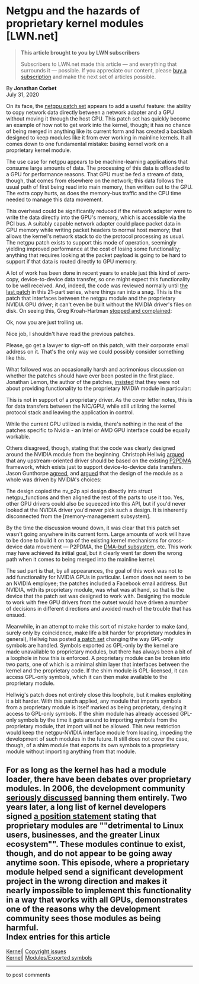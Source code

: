 # Netgpu and the hazards of proprietary kernel modules [LWN.net]

> **This article brought to you by LWN subscribers**
> 
> Subscribers to LWN.net made this article — and everything that surrounds it — possible. If you appreciate our content, please [buy a subscription](/Promo/nst-nag3/subscribe) and make the next set of articles possible. 

By **Jonathan Corbet**  
July 31, 2020 

On its face, the [netgpu patch set](/ml/netdev/20200727224444.2987641-1-jonathan.lemon@gmail.com/) appears to add a useful feature: the ability to copy network data directly between a network adapter and a GPU without moving it through the host CPU. This patch set has quickly become an example of how not to get work into the kernel, though; it has no chance of being merged in anything like its current form and has created a backlash designed to keep modules like it from ever working in mainline kernels. It all comes down to one fundamental mistake: basing kernel work on a proprietary kernel module. 

The use case for netgpu appears to be machine-learning applications that consume large amounts of data. The processing of this data is offloaded to a GPU for performance reasons. That GPU must be fed a stream of data, though, that comes from elsewhere on the network; this data follows the usual path of first being read into main memory, then written out to the GPU. The extra copy hurts, as does the memory-bus traffic and the CPU time needed to manage this data movement. 

This overhead could be significantly reduced if the network adapter were to write the data directly into the GPU's memory, which is accessible via the PCI bus. A suitably capable network adapter could place packet data in GPU memory while writing packet headers to normal host memory; that allows the kernel's network stack to do the protocol processing as usual. The netgpu patch exists to support this mode of operation, seemingly yielding improved performance at the cost of losing some functionality; anything that requires looking at the packet payload is going to be hard to support if that data is routed directly to GPU memory. 

A lot of work has been done in recent years to enable just this kind of zero-copy, device-to-device data transfer, so one might expect this functionality to be well received. And, indeed, the code was reviewed normally until [the last patch](/ml/netdev/20200727224444.2987641-22-jonathan.lemon@gmail.com/) in this 21-part series, where things ran into a snag. This is the patch that interfaces between the netgpu module and the proprietary NVIDIA GPU driver; it can't even be built without the NVIDIA driver's files on disk. On seeing this, Greg Kroah-Hartman [stopped and complained](/ml/netdev/20200728163100.GD4181352@kroah.com/): 

Ok, now you are just trolling us. 

Nice job, I shouldn't have read the previous patches. 

Please, go get a lawyer to sign-off on this patch, with their corporate email address on it. That's the only way we could possibly consider something like this. 

What followed was an occasionally harsh and acrimonious discussion on whether the patches should have ever been posted in the first place. Jonathan Lemon, the author of the patches, [insisted](/ml/netdev/20200728014812.izihmnon3khzyr32@bsd-mbp.dhcp.thefacebook.com/) that they were not about providing functionality to the proprietary NVIDIA module in particular: 

This is not in support of a proprietary driver. As the cover letter notes, this is for data transfers between the NIC/GPU, while still utilizing the kernel protocol stack and leaving the application in control. 

While the current GPU utilized is nvidia, there's nothing in the rest of the patches specific to Nvidia - an Intel or AMD GPU interface could be equally workable. 

Others disagreed, though, stating that the code was clearly designed around the NVIDIA module from the beginning. Christoph Hellwig [argued](/ml/netdev/20200728172703.GA5667@infradead.org/) that any upstream-oriented driver should be based on the existing [P2PDMA](/Articles/767281/) framework, which exists just to support device-to-device data transfers. Jason Gunthorpe [agreed](/ml/netdev/20200728181904.GA138520@nvidia.com/), and [argued](/ml/netdev/20200728233806.GC16789@nvidia.com/) that the design of the module as a whole was driven by NVIDIA's choices: 

The design copied the nv_p2p api design directly into struct netgpu_functions and then aligned the rest of the parts to use it too. Yes, other GPU drivers could also be squeezed into this API, but if you'd never looked at the NVIDIA driver you'd never pick such a design. It is inherently disconnected from the [memory-management subsystem]. 

By the time the discussion wound down, it was clear that this patch set wasn't going anywhere in its current form. Large amounts of work will have to be done to build it on top of the existing kernel mechanisms for cross-device data movement — P2PDMA, the [DMA-buf subsystem](https://www.kernel.org/doc/html/v5.6/driver-api/dma-buf.html), etc. This work may have achieved its initial goal, but it clearly went far down the wrong path when it comes to being merged into the mainline kernel. 

The sad part is that, by all appearances, the goal of this work was not to add functionality for NVIDIA GPUs in particular. Lemon does not seem to be an NVIDIA employee; the patches included a Facebook email address. But NVIDIA, with its proprietary module, was what was at hand, so that is the device that the patch set was designed to work with. Designing the module to work with free GPU drivers from the outset would have driven a number of decisions in different directions and avoided much of the trouble that has ensued. 

Meanwhile, in an attempt to make this sort of mistake harder to make (and, surely only by coincidence, make life a bit harder for proprietary modules in general), Hellwig has posted [a patch set](/ml/linux-kernel/20200730061027.29472-1-hch@lst.de/) changing the way GPL-only symbols are handled. Symbols exported as GPL-only by the kernel are made unavailable to proprietary modules, but there has always been a bit of a loophole in how this is enforced. A proprietary module can be broken into two parts, one of which is a minimal shim layer that interfaces between the kernel and the proprietary code. If the shim module is GPL-licensed, it can access GPL-only symbols, which it can then make available to the proprietary module. 

Hellwig's patch does not entirely close this loophole, but it makes exploiting it a bit harder. With this patch applied, any module that imports symbols from a proprietary module is itself marked as being proprietary, denying it access to GPL-only symbols. If the shim module has already accessed GPL-only symbols by the time it gets around to importing symbols from the proprietary module, that import will not be allowed. This new restriction would keep the netgpu-NVIDIA interface module from loading, impeding the development of such modules in the future. It still does not cover the case, though, of a shim module that exports its own symbols to a proprietary module without importing anything from that module. 

For as long as the kernel has had a module loader, there have been debates over proprietary modules. In 2006, the development community [seriously discussed](/Articles/215075/) banning them entirely. Two years later, a long list of kernel developers signed [a position statement](/Articles/287056/) stating that proprietary modules are ""detrimental to Linux users, businesses, and the greater Linux ecosystem"". These modules continue to exist, though, and do not appear to be going away anytime soon. This episode, where a proprietary module helped send a significant development project in the wrong direction and makes it nearly impossible to implement this functionality in a way that works with all GPUs, demonstrates one of the reasons why the development community sees those modules as being harmful.  
Index entries for this article  
---  
[Kernel](/Kernel/Index)| [Copyright issues](/Kernel/Index#Copyright_issues)  
[Kernel](/Kernel/Index)| [Modules/Exported symbols](/Kernel/Index#Modules-Exported_symbols)  
  


* * *

to post comments 
